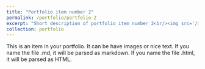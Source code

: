 ```yaml
---
title: "Portfolio item number 2"
permalink: /portfolio/portfolio-2
excerpt: "Short description of portfolio item number 2<br/><img src='/images/500x300.png'>"
collection: portfolio
---
```


This is an item in your portfolio. It can be have images or nice text. If you name the file .md, it will be parsed as markdown. If you name the file .html, it will be parsed as HTML. 
